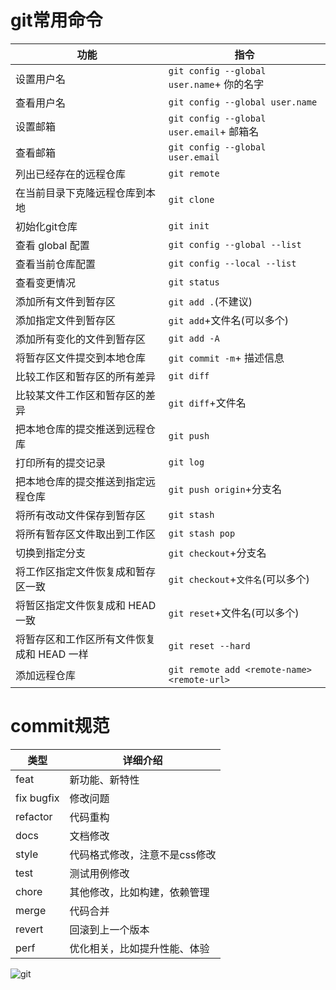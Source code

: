 # git常用命令
| 功能              | 指令                            |
| -----------------| ------------------------------  |
| 设置用户名             | `git config --global user.name`+ 你的名字 |
| 查看用户名             | `git config --global user.name` |
| 设置邮箱               | `git config --global user.email`+ 邮箱名 |
| 查看邮箱              | `git config --global user.email` |
| 列出已经存在的远程仓库   | `git remote` |
| 在当前目录下克隆远程仓库到本地  | `git clone`                       |
| 初始化git仓库          | `git init`                       |
| 查看 global 配置       | `git config --global --list`   |
| 查看当前仓库配置        | `git config --local --list`   |
| 查看变更情况            | `git status`   |
| 添加所有文件到暂存区   | `git add .`(不建议) |
| 添加指定文件到暂存区   | `git add`+文件名(可以多个) |
| 添加所有变化的文件到暂存区   | `git add -A` |
| 将暂存区文件提交到本地仓库   | `git commit -m`+ 描述信息 |
| 比较工作区和暂存区的所有差异   | `git diff` |
| 比较某文件工作区和暂存区的差异   | `git diff`+文件名 |
| 把本地仓库的提交推送到远程仓库   | `git push` |
| 打印所有的提交记录   | `git log` |
| 把本地仓库的提交推送到指定远程仓库   | `git push origin`+分支名 |
| 将所有改动文件保存到暂存区   | `git stash` |
| 将所有暂存区文件取出到工作区   | `git stash pop` |
| 切换到指定分支   | `git checkout`+分支名 |
| 将工作区指定文件恢复成和暂存区一致   | `git checkout`+`文件名`(可以多个) |
| 将暂区指定文件恢复成和 HEAD 一致   | `git reset`+文件名(可以多个) |
| 将暂存区和工作区所有文件恢复成和 HEAD 一样   | `git reset --hard` |
| 添加远程仓库   | `git remote add <remote-name> <remote-url>` |

# commit规范

| 类型         | 详细介绍 |
| ----------- | ----------- |
| feat      | 新功能、新特性   |
| fix	bugfix   | 修改问题        |
|refactor	|代码重构|
|docs	|文档修改|
|style	|代码格式修改，注意不是css修改|
|test	|测试用例修改|
|chore	|其他修改，比如构建，依赖管理|
|merge	|代码合并|
|revert	|回滚到上一个版本|
|perf	|优化相关，比如提升性能、体验|


![git](https://user-images.githubusercontent.com/58834537/224219830-578a574f-9c16-43f7-8aab-8f5e5116ebb9.png)
